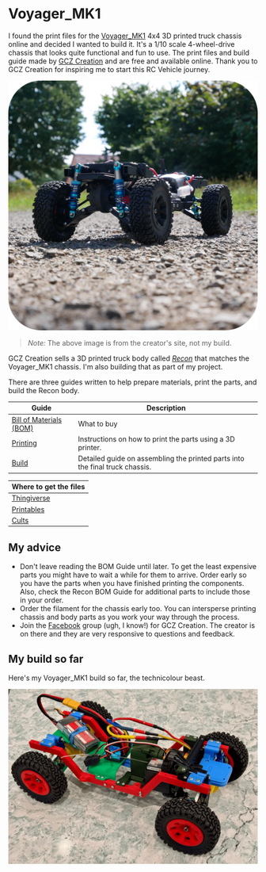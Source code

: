 # Voyager_MK1

I found the print files for the [Voyager_MK1](https://gcz-creation.com/voyager_mk1-2/) 4x4 3D printed truck chassis online and decided I wanted to build it. It's a 1/10 scale 4-wheel-drive chassis that looks quite functional and fun to use. The print files and build guide made by [GCZ Creation](https://gcz-creation.com/) and are free and available online. Thank you to GCZ Creation for inspiring me to start this RC Vehicle journey.

!["Voyager_MK1 3D printed RC off road chassis"](../images/Voyager-mk1-1024w.webp "An RC truck 3D printed chassis")

> *Note:* The above image is from the creator's site, not my build.

GCZ Creation sells a 3D printed truck body called [*Recon*](./recon.md) that matches the Voyager_MK1 chassis. I'm also building that as part of my project.

There are three guides written to help prepare materials, print the parts, and build the Recon body.

| Guide | Description |
|-------|-------------|
| [Bill of Materials (BOM)](https://docs.google.com/presentation/d/11Y_GmD9s0-Ci28eno_yFh6EEDxndLT5MRmE85NNxkUk/edit#slide=id.g28f9ad9ed56_1_0) | What to buy |
| [Printing](https://docs.google.com/presentation/d/1lvwPIc1goK-NP6fZSq7aW_BkPhivgA5mtONZM_Pz8Oo/edit#slide=id.g2dedf7ee755_0_103) | Instructions on how to print the parts using a 3D printer. |
| [Build](https://docs.google.com/presentation/d/1zMWEAc3pfqOwVZxiSLQSs3KfB4sd-50Kix4_I4QGEFg/edit#slide=id.g2dedf7ee755_0_103) | Detailed guide on assembling the printed parts into the final truck chassis. |

| Where to get the files |
| --- |
| [Thingiverse](https://www.thingiverse.com/thing:6760406/files) |
| [Printables](https://www.printables.com/model/1001592-voyager-mk1-3d-printed-110-offroad-rc-chassis) |
| [Cults](https://cults3d.com/fr/mod%C3%A8le-3d/jeu/voyager-mk1-3d-printed-1-10-offroad-rc-chassis) |

## My advice

- Don't leave reading the BOM Guide until later. To get the least expensive parts you might have to wait a while for them to arrive. Order early so you have the parts when you have finished printing the components. Also, check the Recon BOM Guide for additional parts to include those in your order.
- Order the filament for the chassis early too. You can intersperse printing chassis and body parts as you work your way through the process.
- Join the [Facebook](https://www.facebook.com/groups/987064876515079) group (ugh, I know!) for GCZ Creation. The creator is on there and they are very responsive to questions and feedback.

## My build so far

Here's my Voyager_MK1 build so far, the technicolour beast.

![Voyager_MK1](./images/voyager_mk1.webp "A 3D-printed 1/10 scale 4x4 RC truck chassis")
